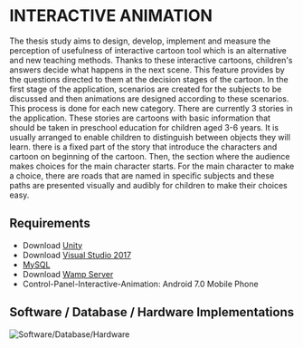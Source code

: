 # INTERACTIVE ANIMATION

The thesis study aims to design, develop, implement and measure the perception of usefulness of interactive cartoon tool which is an alternative and new teaching methods. Thanks to these interactive cartoons, children's answers decide what happens in the next scene. This feature provides by the questions directed to them at the decision stages of the cartoon. In the first stage of the application, scenarios are created for the subjects to be discussed and then animations are designed according to these scenarios. This process is done for each new category. There are currently 3 stories in the application. These stories are cartoons with basic information that should be taken in preschool education for children aged 3-6 years. It is usually arranged to enable children to distinguish between objects they will learn. there is a fixed part of the story that introduce the characters and cartoon on beginning of the cartoon. Then, the section where the audience makes choices for the main character starts. For the main character to make a choice, there are roads that are named in specific subjects and these paths are presented visually and audibly for children to make their choices easy. 

## Requirements

- Download [Unity](https://unity3d.com/get-unity/download)
- Download [Visual Studio 2017](https://visualstudio.microsoft.com/tr/downloads/?utm_medium=microsoft&utm_source=docs.microsoft.com&utm_campaign=button+cta&utm_content=download+vs2019&rr=https%3A%2F%2Fdocs.microsoft.com%2Ftr-tr%2Fvisualstudio%2Finstall%2Finstall-visual-studio%3Fview%3Dvs-2019)
- [MySQL](https://www.phpmyadmin.net/)
- Download [Wamp Server](http://www.wampserver.com/en/)
- Control-Panel-Interactive-Animation: Android 7.0 Mobile Phone

## Software / Database / Hardware Implementations

![Software/Database/Hardware](https://user-images.githubusercontent.com/25441621/62203616-2e9bb980-b394-11e9-9a71-7b3cd3cd4675.jpg)
